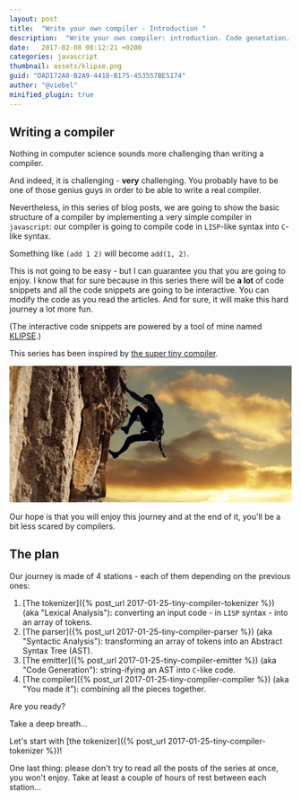 ```yaml
---
layout: post
title:  "Write your own compiler - Introduction "
description:  "Write your own compiler: introduction. Code genetation. AST. Abstract syntax tree. lisp. javascript."
date:   2017-02-08 08:12:21 +0200
categories: javascript
thumbnail: assets/klipse.png
guid: "DAD172A0-B2A9-4418-B175-453557BE5174"
author: "@viebel"
minified_plugin: true
---
```


## Writing a compiler

Nothing in computer science sounds more challenging than writing a compiler.

And indeed, it is challenging - **very** challenging. You probably have to be one of those genius guys in order to be able to write a real compiler.

Nevertheless, in this series of blog posts, we are going to show the basic structure of a compiler by implementing a very simple compiler in `javascript`: our compiler is going to compile code in `LISP`-like syntax into `C`-like syntax.

Something like `(add 1 2)` will become `add(1, 2)`.

This is not going to be easy - but I can guarantee you that you are going to enjoy. I know that for sure because in this series there will be **a lot** of code snippets and all the code snippets are going to be interactive. You can modify the code as you read the articles. And for sure, it will make this hard journey a lot more fun.

(The interactive code snippets are powered by a tool of mine named [KLIPSE](https://github.com/viebel/klipse).)

This series has been inspired by [the super tiny compiler](https://github.com/thejameskyle/the-super-tiny-compiler).

![climbing](/assets/climbing.jpg)

Our hope is that you will enjoy this journey and at the end of it, you'll be a bit less scared by compilers.


## The plan

Our journey is made of 4 stations - each of them depending on the previous ones:

1. [The tokenizer]({% post_url 2017-01-25-tiny-compiler-tokenizer %}) (aka "Lexical Analysis"): converting an input code - in `LISP` syntax - into an array of tokens.
2. [The parser]({% post_url 2017-01-25-tiny-compiler-parser %}) (aka "Syntactic Analysis"): transforming an array of tokens into an Abstract Syntax Tree (AST).
3. [The emitter]({% post_url 2017-01-25-tiny-compiler-emitter %}) (aka "Code Generation"): string-ifying an AST into `C`-like code.
4. [The compiler]({% post_url 2017-01-25-tiny-compiler-compiler %}) (aka "You made it"): combining all the pieces together.

Are you ready?


Take a deep breath...

Let's start with [the tokenizer]({% post_url 2017-01-25-tiny-compiler-tokenizer %})!

One last thing: please don't try to read all the posts of the series at once, you won't enjoy. Take at least a couple of hours of rest between each station...



